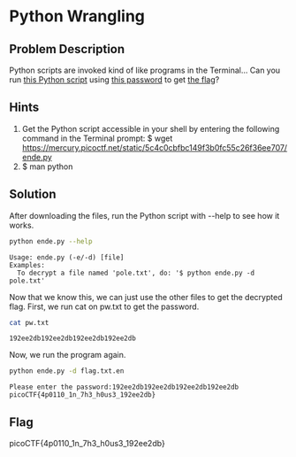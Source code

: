 # Python Wrangling

## Problem Description

Python scripts are invoked kind of like programs in the Terminal... Can you run [this Python script](https://mercury.picoctf.net/static/5c4c0cbfbc149f3b0fc55c26f36ee707/ende.py) using [this password](https://mercury.picoctf.net/static/5c4c0cbfbc149f3b0fc55c26f36ee707/pw.txt) to get [the flag](https://mercury.picoctf.net/static/5c4c0cbfbc149f3b0fc55c26f36ee707/flag.txt.en)?

## Hints

1. Get the Python script accessible in your shell by entering the following command in the Terminal prompt: $ wget https://mercury.picoctf.net/static/5c4c0cbfbc149f3b0fc55c26f36ee707/ende.py
2. $ man python

## Solution

After downloading the files, run the Python script with --help to see how it works.

```bash
python ende.py --help
```

```
Usage: ende.py (-e/-d) [file]
Examples:
  To decrypt a file named 'pole.txt', do: '$ python ende.py -d pole.txt'
```

Now that we know this, we can just use the other files to get the decrypted flag. First, we run cat on pw.txt to get the password.

```bash
cat pw.txt
```

```
192ee2db192ee2db192ee2db192ee2db
```

Now, we run the program again.

```bash
python ende.py -d flag.txt.en
```

```
Please enter the password:192ee2db192ee2db192ee2db192ee2db
picoCTF{4p0110_1n_7h3_h0us3_192ee2db}
```

## Flag

picoCTF{4p0110_1n_7h3_h0us3_192ee2db}
